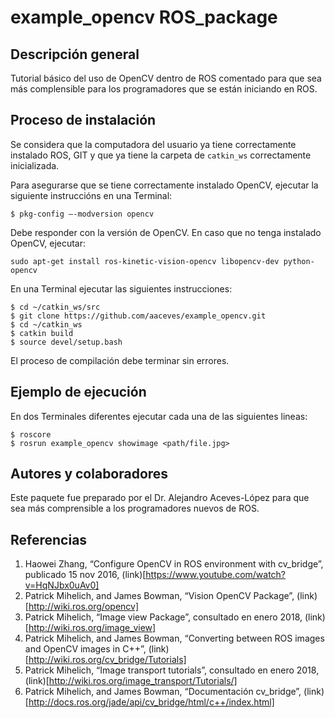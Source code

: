 # example_opencv ROS_package

## Descripción general
Tutorial básico del uso de OpenCV dentro de ROS comentado para que sea más complensible para los programadores que se están iniciando en ROS.

## Proceso de instalación
Se considera que la computadora del usuario ya tiene correctamente instalado ROS, GIT y que ya tiene la carpeta de `catkin_ws` correctamente inicializada.

Para asegurarse que se tiene correctamente instalado OpenCV, ejecutar la siguiente instruccións en una Terminal:
```
$ pkg-config –-modversion opencv
```
Debe responder con la versión de OpenCV. En caso que no tenga instalado OpenCV, ejecutar:
```
sudo apt-get install ros-kinetic-vision-opencv libopencv-dev python-opencv
```
En una Terminal ejecutar las siguientes instrucciones:
```
$ cd ~/catkin_ws/src
$ git clone https://github.com/aaceves/example_opencv.git
$ cd ~/catkin_ws
$ catkin build
$ source devel/setup.bash
```
El proceso de compilación debe terminar sin errores.

## Ejemplo de ejecución

En dos Terminales diferentes ejecutar cada una de las siguientes lineas:
```
$ roscore
$ rosrun example_opencv showimage <path/file.jpg>
```

## Autores y colaboradores
Este paquete fue preparado por el Dr. Alejandro Aceves-López para que sea más comprensible a los programadores nuevos de ROS.

## Referencias
1. Haowei Zhang, “Configure OpenCV in ROS environment with cv_bridge”, publicado 15 nov 2016, (link)[https://www.youtube.com/watch?v=HqNJbx0uAv0]   
2. Patrick Mihelich, and James Bowman, “Vision OpenCV Package”, (link)[http://wiki.ros.org/opencv]   
3. Patrick Mihelich, “Image view Package”, consultado en enero 2018, (link)[http://wiki.ros.org/image_view]   
4. Patrick Mihelich, and  James Bowman, “Converting between ROS images and OpenCV images in C++”, (link)[http://wiki.ros.org/cv_bridge/Tutorials]   
5. Patrick Mihelich, “Image transport tutorials”, consultado en enero 2018, (link)[http://wiki.ros.org/image_transport/Tutorials/]   
6. Patrick Mihelich, and James Bowman, “Documentación cv_bridge”, (link) [http://docs.ros.org/jade/api/cv_bridge/html/c++/index.html]   
